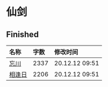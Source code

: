 # 仙剑

<!--## To Be Continued

|名称|字数|修改时间|
|:-|:-|:-|
|[石狮子头顶会开花吗](石狮子头顶会开花吗.md)|1854|21.12.26 21:10|
-->
## Finished

|名称|字数|修改时间|
|:-|:-|:-|
|[忘川](忘川.md)|2337|20.12.12 09:51|
|[相逢日](相逢日.md)|2206|20.12.12 09:51|
